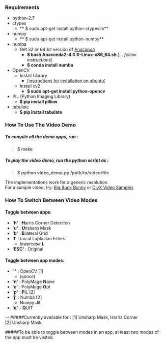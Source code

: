 ### Requirements

* python-2.7
* ctypes
    * ** $ sudo apt-get install python-ctypeslib**
* numpy
    * ** $ sudo apt-get install python-numpy**
* numba
    * Get 32 or 64 bit version of [Anaconda](https://continuum.io/downloads.html)
        * **$ bash Anaconda2-4.0.0-Linux-x86_64.sh**  [... _follow instructions_]
        * **$ conda install numba**
* OpenCV
    * Install Library
        * [[instructions for installation on ubuntu]](https://help.ubuntu.com/community/OpenCV)
    * Install cv2
        * **$ sudo apt-get install python-opencv**
* PIL (Python Imaging Library)
    * **$ pip install pillow**
* tabulate
    * **$ pip install tabulate**

### How To Use The Video Demo

##### To compile all the demo apps, run :
> **$ make**

##### To play the video demo, run the python script as :
> **$ python video_demo.py /path/to/video/file**

The implementations work for a generic resolution.  
For a sample video, try:
[Big Buck Bunny](https://peach.blender.org/download/)
or
[DivX Video Samples](http://www.divx.com/en/devices/profiles/video)


### How To Switch Between Video Modes

#### Toggle between apps:
* **'h'**   : **H**arris Corner Detection
* **'u'**   : **U**nsharp Mask
* **'b'**   : **B**ilateral Grid
* **'l'**   : **L**ocal Laplacian Filters
    * _lowercase **L**_
* **'ESC'** : Original

#### Toggle between app modes:
* **' '** : OpenCV [1]
    * (_space_)
* **'n'** : PolyMage **N**aive
* **'o'** : PolyMage **O**pt
* **'p'** : **P**IL [2]
* **'j'** : Numba [2]
    *  Numpy **J**it
* **'q'** - **Q**UIT

--
#####Currently available for :
[1] Unsharp Mask, Harris Corner  
[2] Unsharp Mask


#####To be able to toggle between modes in an app, at least two modes of the app must be visited.